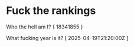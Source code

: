 # Fuck the rankings

Who the hell am I?
{ 18341855 }

What fucking year is it?
[ 2025-04-19T21:20:00Z ]
